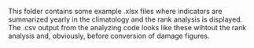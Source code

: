This folder contains some example .xlsx files where indicators are summarized yearly in the 
climatology and the rank analysis is displayed. The .csv output from the analyzing code 
looks like these wihtout the rank analysis and, obviously, before conversion of damage figures.
